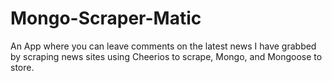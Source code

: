 # Mongo-Scraper-Matic
An App where you can leave comments on the latest news I have grabbed by scraping news sites using Cheerios to scrape, Mongo, and Mongoose to store.

